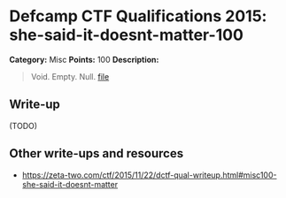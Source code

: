 # Defcamp CTF Qualifications 2015: she-said-it-doesnt-matter-100

**Category:** Misc
**Points:** 100
**Description:**

> Void. Empty. Null. [file](m100.png) 


## Write-up

(TODO)

## Other write-ups and resources

* <https://zeta-two.com/ctf/2015/11/22/dctf-qual-writeup.html#misc100-she-said-it-doesnt-matter>